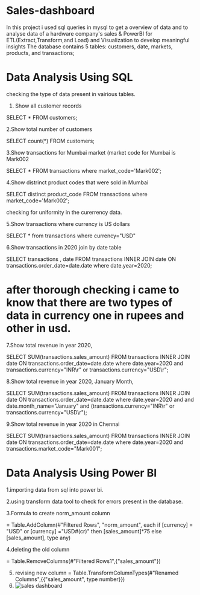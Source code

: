 # Sales-dashboard

In this project i used sql queries in mysql to get a overview of data and to analyse data of a  hardware company's sales & PowerBI for ETL(Extract,Transform,and Load) and Visualization to develop meaningful insights 
The database contains 5 tables: customers, date, markets, products, and transactions;

# Data Analysis Using SQL
checking the type of data present in vairious tables.

1. Show all customer records

SELECT * FROM customers;

2.Show total number of customers

SELECT count(*) FROM customers;

3.Show transactions for Mumbai market (market code for Mumbai is Mark002

SELECT * FROM transactions where market_code='Mark002';

4.Show distrinct product codes that were sold in Mumbai

SELECT distinct product_code FROM transactions where market_code='Mark002';

checking for uniformity in the curerrency data. 

5.Show transactions where currency is US dollars

SELECT * from transactions where currency="USD"

6.Show transactions in 2020 join by date table

SELECT transactions , date 
FROM transactions 
INNER JOIN date 
ON transactions.order_date=date.date where date.year=2020;

# after thorough checking i came to know that there are two types of data in currency one in rupees and other in usd.

7.Show total revenue in year 2020,

SELECT SUM(transactions.sales_amount) FROM transactions INNER JOIN date ON transactions.order_date=date.date where date.year=2020 and transactions.currency="INR\r" or transactions.currency="USD\r";

8.Show total revenue in year 2020, January Month,

SELECT SUM(transactions.sales_amount) FROM transactions INNER JOIN date ON transactions.order_date=date.date where date.year=2020 and and date.month_name="January" and (transactions.currency="INR\r" or transactions.currency="USD\r");

9.Show total revenue in year 2020 in Chennai

SELECT SUM(transactions.sales_amount) FROM transactions INNER JOIN date ON transactions.order_date=date.date where date.year=2020 and transactions.market_code="Mark001";

# Data Analysis Using Power BI

1.importing data from sql into power bi. 

2.using transform data tool to check for errors present in the database. 

3.Formula to create norm_amount column

= Table.AddColumn(#"Filtered Rows", "norm_amount", each if [currency] = "USD" or [currency] ="USD#(cr)" then [sales_amount]*75 else [sales_amount], type any)

4.deleting the old column

 = Table.RemoveColumns(#"Filtered Rows1",{"sales_amount"})
 
5. revising new column
 = Table.TransformColumnTypes(#"Renamed Columns",{{"sales_amount", type number}})
6. ![sales dashboard](https://user-images.githubusercontent.com/101324556/157646400-d0b6ab51-e1eb-4d1b-a053-73d6d6ad69ee.png)
